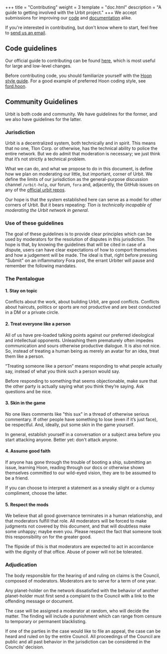 +++
title = "Contributing"
weight = 3
template = "doc.html"
description = "A guide to getting involved with the Urbit project."
+++
We accept submissions for improving our [code](https://github.com/urbit/urbit/) and [documentation](https://github.com/urbit/docs/) alike.

If you're interested in contributing, but don't know where to start, feel free to [send us an email](mailto:support@urbit.org).

## Code guidelines

Our official guide to contributing can be found [here](https://github.com/urbit/urbit/blob/master/CONTRIBUTING.md), which is most useful for large and low-level changes.

Before contributing code, you should familiarize yourself with the [Hoon style guide](/docs/learn/arvo/style). For a good example of preferred Hoon coding style, see [ford.hoon](https://github.com/urbit/arvo/blob/master/sys/vane/ford.hoon).

## Community Guidelines

Urbit is both code and community. We have guidelines for the former, and we also have guidelines for the latter.

### Jurisdiction

Urbit is a decentralized system, both technically and in spirit. This means that no one, Tlon Corp. or otherwise, has the technical ability to police the entire network. But we do admit that moderation is necessary; we just think that it’s not strictly a technical problem.

What we can do, and what we propose to do in this document, is define how we plan on moderating our little, but important, corner of Urbit. We define the limits of our jurisdiction as the general-purpose discussion channel `/urbit-help`, our forum, `fora` and, adjacently, the GitHub issues on any of the [official urbit repos](https://github.com/urbit).

Our hope is that the system established here can serve as a model for other corners of Urbit. But it bears repeating: *Tlon is technically incapable of moderating the Urbit network in general*.

### Use of these guidelines

The goal of these guidelines is to provide clear principles which can be used by moderators for the resolution of disputes in this jurisdiction. The hope is that, by knowing the guidelines that will be cited in case of a dispute, users can have clear expectations of how to comport themselves and how a judgement will be made. The ideal is that, right before pressing "Submit" on an inflammatory Fora post, the errant Urbiter will pause and remember the following mandates.

### The Pentalogue

#### 1. Stay on topic

Conflicts about the work, about building Urbit, are good conflicts. Conflicts about haircuts, politics or sports are not productive and are best conducted in a DM or a private circle.

#### 2. Treat everyone like a person

All of us have pre-loaded talking points against our preferred ideological and intellectual opponents. Unleashing them prematurely often impedes communication and sours otherwise productive dialogue. It is also not nice. So, instead of treating a human being as merely an avatar for an idea, treat them like a person.

“Treating someone like a person” means responding to what people actually say, instead of what you think such a person would say.

Before responding to something that seems objectionable, make sure that the other party is actually saying what you think they’re saying. Ask questions and be nice.

#### 3. Skin in the game

No one likes comments like "this sux" in a thread of otherwise serious commentary. If other people have something to lose (even if it’s just face), be respectful. And, ideally, put some skin in the game yourself.

In general, establish yourself in a conversation or a subject area before you start attacking anyone. Better yet: don't attack anyone.

#### 4. Assume good faith

If anyone has gone through the trouble of booting a ship, submitting an issue, learning Hoon, reading through our docs or otherwise shown themselves committed to our wild-eyed vision, they are to be assumed to be a friend.

If you can choose to interpret a statement as a sneaky slight or a clumsy compliment, choose the latter.

#### 5. Respect the mods

We believe that all good governance terminates in a human relationship, and that moderators fulfill that role. All moderators will be forced to make judgments not covered by this document, and that will doubtless make some unhappy; maybe even you. Please respect the fact that someone took this responsibility on for the greater good.

The flipside of this is that moderators are expected to act in accordance with the dignity of that office. Abuse of power will not be tolerated.

### Adjudication

The body responsible for the hearing of and ruling on claims is the Council, composed of moderators. Moderators are to serve for a term of one year.

Any planet-holder on the network dissatisfied with the behavior of another planet-holder must first send a complaint to the Council with a link to the offending message or document.

The case will be assigned a moderator at random, who will decide the matter. The finding will include a punishment which can range from censure to temporary or permanent blacklisting.

If one of the parties in the case would like to file an appeal, the case can be heard and ruled on by the entire Council. All proceedings of the Council are public and all past behavior in the jurisdiction can be considered in the Councils’ decision.

